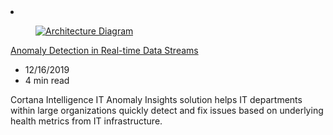 <!-- Thie file is automatically generated by build/architectures/build_index.py.  Any updates will be lost. -->
<li class="grid-item item-column" data-categories="Analytics AI + Machine Learning ">
<article class="card">
    <div class="card-header has-margin-bottom-none" aria-hidden="true">
        <figure class="image diagram has-height-175 has-overflow-hidden level">
            <a href="/azure/architecture/solution-ideas/articles/anomaly-detection-in-real-time-data-streams"><img src="/azure/architecture/browse/thumbs/anomaly-detection-in-real-time-data-streams.png" class="diagram" alt="Architecture Diagram" data-linktype="relative-path"></a>
        </figure>
    </div>
    <div class="card-content">
        <a class="card-content-title has-margin-top-none" href="/azure/architecture/solution-ideas/articles/anomaly-detection-in-real-time-data-streams">
            <p>Anomaly Detection in Real-time Data Streams</p>
        </a>
        <ul class="card-content-metadata">
            <li>12/16/2019</li>
            <li>4 min read</li>
        </ul>
        <p class="card-content-description">Cortana Intelligence IT Anomaly Insights solution helps IT departments within large organizations quickly detect and fix issues based on underlying health metrics from IT infrastructure.</p>
        <div class="bottom-to-top-fade is-hidden-mobile"></div>
    </div>
</article>
</li>
